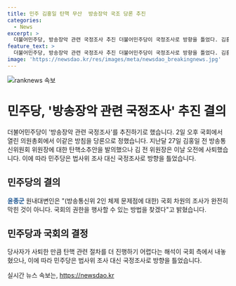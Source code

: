 ```yaml
---
title: 민주 김홍일 탄핵 무산  방송장악 국조 당론 추진
categories:
  - News
excerpt: >
  더불어민주당, 방송장악 관련 국정조사 추진 더불어민주당이 국정조사로 방향을 틀었다. 김홍일 전 방통위원장의 탄핵안 회부 후 국회는 조사가 어렵다는 입장을 내놓았으나, 민주당은 국회 차원의 조사를 검토했다. 원내대변인은 국회의 권한을 행사할 수 있는 방법을 찾겠다고 밝혔다.
feature_text: >
  더불어민주당, 방송장악 관련 국정조사 추진 더불어민주당이 국정조사로 방향을 틀었다. 김홍일 전 방통위원장의 탄핵안 회부 후 국회는 조사가 어렵다는 입장을 내놓았으나, 민주당은 국회 차원의 조사를 검토했다. 원내대변인은 국회의 권한을 행사할 수 있는 방법을 찾겠다고 밝혔다.
image: 'https://newsdao.kr/res/images/meta/newsdao_breakingnews.jpg'
---
```


<p><img src="https://newsdao.kr/res/images/meta/newsdao_breakingnews.jpg" alt="ranknews 속보" /></p>

<h1>민주당, '방송장악 관련 국정조사' 추진 결의</h1>

<p data-ke-size="size16">더불어민주당이 '방송장악 관련 국정조사'를 추진하기로 했습니다. 2일 오후 국회에서 열린 의원총회에서 이같은 방침을 당론으로 정했습니다. 지난달 27일 김홍일 전 방송통신위원회 위원장에 대한 탄핵소추안을 발의했으나 김 전 위원장은 이날 오전에 사퇴했습니다. 이에 따라 민주당은 법사위 조사 대신 국정조사로 방향을 틀었습니다.</p>

<h2 data-ke-size="size26">민주당의 결의</h2>

<p data-ke-size="size16"><b><span style="color: #1a5490;">윤종군</span></b> 원내대변인은 "(방송통신위 2인 체제 문제점에 대한) 국회 차원의 조사가 완전히 막힌 것이 아니다. 국회의 권한을 행사할 수 있는 방법을 찾겠다"고 밝혔습니다.</p>

<h2 data-ke-size="size26">민주당과 국회의 결정</h2>

<p data-ke-size="size16">당사자가 사퇴한 만큼 탄핵 관련 절차를 더 진행하기 어렵다는 해석이 국회 측에서 내놓혔으나, 이에 따라 민주당은 법사위 조사 대신 국정조사로 방향을 틀었습니다.</p>
실시간 뉴스 속보는, <a href="https://newsdao.kr" rel="dofollow">https://newsdao.kr</a>


